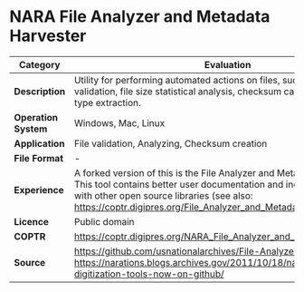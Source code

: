 # NARA File Analyzer and Metadata Harvester

| Category | Evaluation |
| --- | --- |
| **Description**  | Utility for performing automated actions on files, such as filename validation, file size statistical analysis, checksum calculation and file type extraction. |
| **Operation System**  | Windows, Mac, Linux |
| **Application**  | File validation, Analyzing, Checksum creation |
| **File Format** | - |
| **Experience** | A forked version of this is the File Analyzer and Metadata Harvester V2. This tool contains better user documentation and increased integration with other open source libraries (see also: https://coptr.digipres.org/File_Analyzer_and_Metadata_Harvester_V2). |
| **Licence** | Public domain |
| **COPTR** | https://coptr.digipres.org/NARA_File_Analyzer_and_Metadata_Harvester |
| **Source** | https://github.com/usnationalarchives/File-Analyzer or https://narations.blogs.archives.gov/2011/10/18/national-archives-digitization-tools-now-on-github/ |
